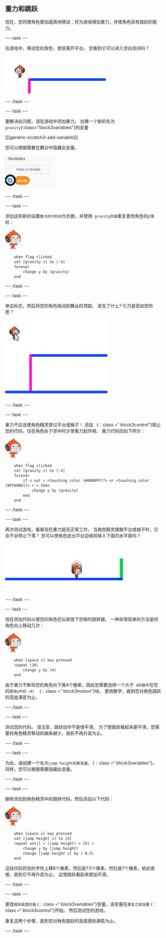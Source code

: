 ## 重力和跳跃

现在，您将使角色更加逼真地移动：将为游戏增加重力，并使角色具有跳跃的能力。

\--- task \---

在游戏中，移动您的角色，使其离开平台。 您看到它可以进入空白空间吗？

![screenshot](images/dodge-no-gravity.png)

\--- /task \---

\--- task \---

要解决此问题，请在游戏中添加重力。 创建一个新的名为`gravity`{:class="block3variables"}的变量

[[[generic-scratch3-add-variable]]]

您可以根据需要在舞台中隐藏此变量。

![screenshot](images/dodge-gravity-annotated.png)

\--- /task \---

\--- task \---

添加这些新的设置`重力的代码块`为负数，并使用` gravity的值`重复更改角色的y坐标：

![pico walking sprite](images/pico_walking_sprite.png)

```blocks3
    when flag clicked
    set [gravity v] to [-4]
    forever
        change y by (gravity)
    end
```

\--- /task \---

\--- task \---

单击标志，然后将您的角色拖动到舞台的顶部。 发生了什么? 引力是否如您所愿？

![screenshot](images/dodge-gravity-drag.png)

\--- /task \---

\--- task \---

重力不应该使角色精灵穿过平台或梯子！ 添加` ` {：class =“ block3control”}阻止您的代码，仅在角色处于空中时才使重力起作用。 重力代码应如下所示：

![pico walking sprite](images/pico_walking_sprite.png)

```blocks3
    when flag clicked
    set [gravity v] to [-4]
    forever
        if < not < <touching color [#0000FF]?> or <touching color [#FF69B4]?> > > then
            change y by (gravity)
        end
    end
```

\--- /task \---

\--- task \---

再次测试游戏，看看现在重力是否正常工作。 当角色精灵接触平台或梯子时，它会不会停止下落？ 您可以使角色走出平台边缘并掉入下面的水平面吗？

![screenshot](images/dodge-gravity-test.png)

\--- /task \---

\--- task \---

现在添加代码以使您的角色在玩家按下<kbd>空格时跳转</kbd>键。 一种非常简单的方法是将角色向上移动几次：

![pico walking sprite](images/pico_walking_sprite.png)

```blocks3
    when [space v] key pressed
    repeat (10)
        change y by (4)
    end
```

由于重力不断将您的角色向下推4个像素，因此您需要选择一个大于` 4的数字`在您的`更改y中将（4） ` {：class =“ block3motion”}块。 更改数字，直到您对角色跳跃的高度满意为止。

\--- /task \---

\--- task \---

测试您的代码。 请注意，跳跃动作不是很平滑。 为了使跳跃看起来更平滑，您需要将角色精灵移动的越来越少，直到不再升高为止。

\--- /task \---

\--- task \---

为此，请创建一个名为` jump height的新变量。 ` {：class =“ block3variables”}。 同样，您可以根据需要隐藏此变量。

\--- /task \---

\--- task \---

删除添加到角色精灵中的跳转代码，然后添加以下代码：

![pico walking sprite](images/pico_walking_sprite.png)

```blocks3
    when [space v] key pressed
    set [jump height v] to [8]
    repeat until < (jump height) = [0] >
        change y by (jump height)
        change [jump height v] by (-0.5)
    end
```

这段代码将您的字符上移8个像素，然后是7.5个像素，然后是7个像素，依此类推，直到它不再升高为止。 这使跳跃看起来更加平滑。

\--- /task \---

\--- task \---

更改`跳跃高度的值` {：class =“ block3variables”}变量，该变量在`重复之前设置` {：class =“ block3control”}开始。 然后测试您的游戏。

重复这两个步骤，直到您对角色跳跃的高度感到满意为止。

\--- /task \---